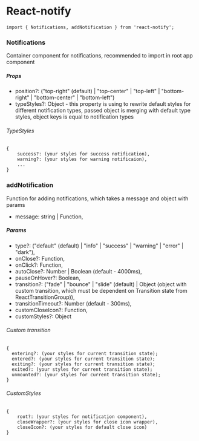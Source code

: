 # React-notify
```
import { Notifications, addNotification } from 'react-notify';
```

### Notifications
Container component for notifications, recommended to import in root app component

##### Props

- position?: ("top-right" (default) | "top-center" | "top-left" | "bottom-right" | "bottom-center" | "bottom-left")
- typeStyles?: Object - this property is using to rewrite default styles for different notification types, passed object is merging with default type styles, object keys is equal to notification types

###### TypeStyles
```
{
    success?: (your styles for success notification),
    warning?: (your styles for warning notificaion),
    ...
}
```

### addNotification

Function for adding notifications, which takes a message and object with params
- message: string | Function,

##### Params

- type?: ("default" (default) | "info" | "success" | "warning" | "error" | "dark"),
- onClose?: Function,
- onClick?: Function,
- autoClose?: Number | Boolean (default - 4000ms),
- pauseOnHover?: Boolean,
- transition?: ("fade" | "bounce" | "slide" (default) | Object (object with custom transition, which must be dependent on Transition state from ReactTransitionGroup)),
- transitionTimeout?: Number (default - 300ms),
- customCloseIcon?: Function,
- customStyles?: Object 

###### Custom transition
```
{
  entering?: (your styles for current transition state);
  entered?: (your styles for current transition state);
  exiting?: (your styles for current transition state);
  exited?: (your styles for current transition state);
  unmounted?: (your styles for current transition state);
}
```

###### CustomStyles
```
{
    root?: (your styles for notification component),
    closeWrapper?: (your styles for close icon wrapper),
    closeIcon?: (your styles for default close icon)
}
```
